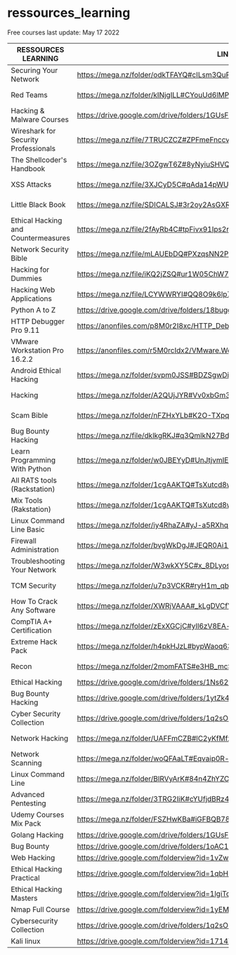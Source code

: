 # ressources_learning
Free courses 
last update: May 17 2022

|          RESSOURCES LEARNING          |                                  LINK                                     | SIZE   |
| ------------------------------------- | --------------------------------------------------------------------------|--------|
| Securing Your Network                 | https://mega.nz/folder/odkTFAYQ#cILsm3QuPNlEEiDbSmg3wg                    | 2 Go   |
| Red Teams                             | https://mega.nz/folder/kINjgILL#CYouUd6lMPtyR0FJPwnfyQ                    | 635 Mo |
| Hacking & Malware Courses             | https://drive.google.com/drive/folders/1GUsF8hpRBZk2c7y5fewCus6BaDXLO9I5  |        |
| Wireshark for Security Professionals  | https://mega.nz/file/7TRUCZCZ#ZPFmeFnccvR4ltf_2lwTdi8PqHIArRx_bkqRP9wwq4k | 12 Mo  |  
| The Shellcoder's Handbook             | https://mega.nz/file/3OZgwT6Z#8yNyiuSHVQ3gOib4rKJYtwsCwSfqAfoFj2lQtwUyI8o | 9 Mo   |
| XSS Attacks                           | https://mega.nz/file/3XJCyD5C#qAda14pWUjd5u4wjOYmzCI52UMa1rUFulh7V0kBGZk8 | 7 Mo   |
| Little Black Book                     | https://mega.nz/file/SDICALSJ#3r2oy2AsGXR3P7f8K7xvL2kEVjR6ccze83cAmz9VIBc | 2 Mo   |
| Ethical Hacking and Countermeasures   | https://mega.nz/file/2fAyRb4C#tpFivx91Ips2rR3UnVdtlgvx1oOmi-qEtCu29DlO9uQ | 13 Mo  |
| Network Security Bible                | https://mega.nz/file/mLAUEbDQ#PXzqsNN2PPc-PUVyAwbfknTHEA-QBvjwvpjjQgZnYMo | 12 Mo  |
| Hacking for Dummies                   | https://mega.nz/file/iKQ2jZSQ#ur1W05ChW7_ipTYtEK6QKpIlyoqLyS82RGsEUEzFQDQ | 9 Mo   |
| Hacking Web Applications              | https://mega.nz/file/LCYWWRYI#QQ8O9k6lp7vmYWzrbxbs8ItSVbYpSluYfktCxWURZGs | 7 Mo   |
| Python A to Z                         | https://drive.google.com/drive/folders/18bugg6hBkODmGWDTa1T4v-W9uoCiLOHm  |        |
| HTTP Debugger Pro 9.11                | https://anonfiles.com/p8M0r2I8xc/HTTP_Debugger_Pro_9.11_zip               | 11 Mo  |
| VMware Workstation Pro 16.2.2         | https://anonfiles.com/r5M0rcIdx2/VMware.Workstation.Pro.16.2.2_zip        | 590 Mo |
| Android Ethical Hacking               | https://mega.nz/folder/svpm0JSS#BDZSgwDitVwupbo2T-Iw6Q                    | 1 Go   |
| Hacking                               | https://mega.nz/folder/A2QUjJYR#Vv0xbGm30InMD5kG_tQSWw                    | 3 Go   |
| Scam Bible                            | https://mega.nz/folder/nFZHxYLb#K2O-TXpqkTShccWKdgamKA                    | 19 Go  |
| Bug Bounty Hacking                    | https://mega.nz/file/dklkgRKJ#q3QmlkN27Bdgm4Dk3TyB8x2gLIDOex38tIZAnmfHtbM | 8 Go   |
| Learn Programming With Python         | https://mega.nz/folder/w0JBEYyD#UnJtjvmIEQNGUYEMMSC54A                    | 3 Go   |
| All RATS tools (Rackstation)          | https://mega.nz/folder/1cgAAKTQ#TsXutcd8w6GKFVfAJ_owaQ/folder/pQ5WAIQJ    | 280 Mo |
| Mix Tools (Rakstation)                | https://mega.nz/folder/1cgAAKTQ#TsXutcd8w6GKFVfAJ_owaQ/folder/kYpUQKRK    | 651 Mo |
| Linux Command Line Basic              | https://mega.nz/folder/iy4RhaZA#yJ-a5RXhqK1lSx8r2IspyA                    | 968 Mo |
| Firewall Administration               | https://mega.nz/folder/bvgWkDgJ#JEQR0Ai1EEwRSPYZ0xCJDQ                    | 281 Mo |
| Troubleshooting Your Network          | https://mega.nz/folder/W3wkXY5C#x_8DLyosaala0EMrxe168A                    | 280 Mo |
| TCM Security                          | https://mega.nz/folder/u7p3VCKR#ryH1m_qb4ColuMiySC0ZYQ                    | 6 Go   |
| How To Crack Any Software             | https://mega.nz/folder/XWRjVAAA#_kLgDVCfVTGAuFTDRsk1WQ                    | 8 Go   |
| CompTIA A+ Certification              | https://mega.nz/folder/zExXGCjC#yIl6zV8EA-rmqtloN1D50A                    | 14 Go  |
| Extreme Hack Pack                     | https://mega.nz/folder/h4pkHJzL#bypWaoq63H1duQlu2drAvg                    | 8 Go   |
| Recon                                 | https://mega.nz/folder/2momFATS#e3HB_mcSikXS86yJhCAfzg                    | 5 Go   |
| Ethical Hacking                       | https://drive.google.com/drive/folders/1Ns62tznu2mj7Q0QktrWGCcNsrL5CigtN  |        |
| Bug Bounty Hacking                    | https://drive.google.com/drive/folders/1ytZk4T1EnPPwmtt9FJX0BjNPnafzPWwr  |        |
| Cyber Security Collection             | https://drive.google.com/drive/folders/1q2sOBNU4lPBkwtF1Msl6uCACBV5TUGWD  |        |
| Network Hacking                       | https://mega.nz/folder/UAFFmCZB#lC2yKfMfx4Y71upL_qsgzw                    | 2 Go   |
| Network Scanning                      | https://mega.nz/folder/woQFAaLT#Eqvaip0R-kXi-lD8OIch7g                    | 4 Go   |
| Linux Command Line                    | https://mega.nz/folder/BlRVyArK#84n4ZhYZCRXLjt-KEP6u6g                    | 3 Go   |
| Advanced Pentesting                   | https://mega.nz/folder/3TRG2IiK#cYUfjdBRz4FlsfZFedx4NA                    | 3 Go   |
| Udemy Courses Mix Pack                | https://mega.nz/folder/FSZHwKBa#iGFBQB78N-gUs4KCl31B9g                    | 50 Go  |
| Golang Hacking                        | https://drive.google.com/drive/folders/1GUsF8hpRBZk2c7y5fewCus6BaDXLO9I5  |        |
| Bug Bounty                            | https://drive.google.com/drive/folders/1oAC1M9iwQZMZJi-r6ud21RBuWZgJ_mIa  |        |
| Web Hacking                           | https://drive.google.com/folderview?id=1vZwPio33-dr9McGYLAanMFc5I7DtBtwI  |        |
| Ethical Hacking Practical             | https://drive.google.com/folderview?id=1qbH-h6DYBAub3CqSdtKYFfDSfGv7Bnwm  |        |
| Ethical Hacking Masters               | https://drive.google.com/folderview?id=1lgiTolJ6n0raz7nqmjWT9-qxPfpym3kj  |        |
| Nmap Full Course                      | https://drive.google.com/folderview?id=1yEMmTW0qHMqx0Ax3_M639htop1PdPjU1  |        |
| Cybersecurity Collection              | https://drive.google.com/drive/folders/1q2sOBNU4lPBkwtF1Msl6uCACBV5TUGWD  |        |
| Kali linux                            | https://drive.google.com/folderview?id=1714TBeP8chDWSIPCcALAuEM5ZNQsLYsn  |        |
